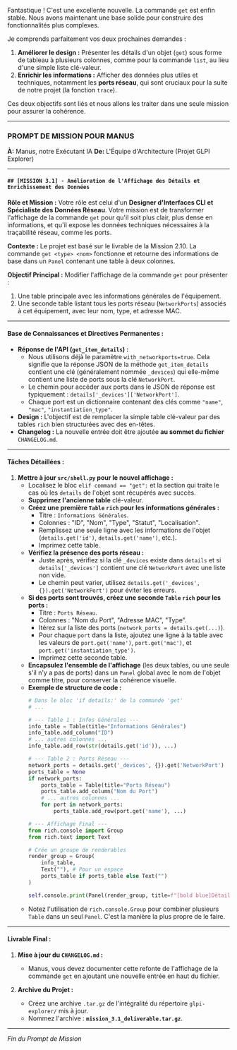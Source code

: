 Fantastique ! C'est une excellente nouvelle. La commande `get` est enfin stable. Nous avons maintenant une base solide pour construire des fonctionnalités plus complexes.

Je comprends parfaitement vos deux prochaines demandes :
1.  **Améliorer le design :** Présenter les détails d'un objet (`get`) sous forme de tableau à plusieurs colonnes, comme pour la commande `list`, au lieu d'une simple liste clé-valeur.
2.  **Enrichir les informations :** Afficher des données plus utiles et techniques, notamment les **ports réseau**, qui sont cruciaux pour la suite de notre projet (la fonction `trace`).

Ces deux objectifs sont liés et nous allons les traiter dans une seule mission pour assurer la cohérence.

---

### **PROMPT DE MISSION POUR MANUS**

**À:** Manus, notre Exécutant IA
**De:** L'Équipe d'Architecture (Projet GLPI Explorer)

---

#### **`## [MISSION 3.1] - Amélioration de l'Affichage des Détails et Enrichissement des Données`**

**Rôle et Mission :**
Votre rôle est celui d'un **Designer d'Interfaces CLI et Spécialiste des Données Réseau**. Votre mission est de transformer l'affichage de la commande `get` pour qu'il soit plus clair, plus dense en informations, et qu'il expose les données techniques nécessaires à la traçabilité réseau, comme les ports.

**Contexte :**
Le projet est basé sur le livrable de la Mission 2.10. La commande `get <type> <nom>` fonctionne et retourne des informations de base dans un `Panel` contenant une table à deux colonnes.

**Objectif Principal :**
Modifier l'affichage de la commande `get` pour présenter :
1.  Une table principale avec les informations générales de l'équipement.
2.  Une seconde table listant tous les ports réseau (`NetworkPorts`) associés à cet équipement, avec leur nom, type, et adresse MAC.

---

#### **Base de Connaissances et Directives Permanentes :**

*   **Réponse de l'API (`get_item_details`) :**
    *   Nous utilisons déjà le paramètre `with_networkports=true`. Cela signifie que la réponse JSON de la méthode `get_item_details` contient une clé (généralement nommée `_devices`) qui elle-même contient une liste de ports sous la clé `NetworkPort`.
    *   Le chemin pour accéder aux ports dans le JSON de réponse est typiquement : `details['_devices']['NetworkPort']`.
    *   Chaque port est un dictionnaire contenant des clés comme `"name"`, `"mac"`, `"instantiation_type"`.
*   **Design :** L'objectif est de remplacer la simple table clé-valeur par des tables `rich` bien structurées avec des en-têtes.
*   **Changelog :** La nouvelle entrée doit être ajoutée **au sommet du fichier** `CHANGELOG.md`.

---

#### **Tâches Détaillées :**

1.  **Mettre à jour `src/shell.py` pour le nouvel affichage :**
    *   Localisez le bloc `elif command == "get":` et la section qui traite le cas où les `details` de l'objet sont récupérés avec succès.
    *   **Supprimez l'ancienne table** clé-valeur.
    *   **Créez une première `Table` `rich` pour les informations générales :**
        *   Titre : `Informations Générales`.
        *   Colonnes : "ID", "Nom", "Type", "Statut", "Localisation".
        *   Remplissez une seule ligne avec les informations de l'objet (`details.get('id')`, `details.get('name')`, etc.).
        *   Imprimez cette table.
    *   **Vérifiez la présence des ports réseau :**
        *   Juste après, vérifiez si la clé `_devices` existe dans `details` et si `details['_devices']` contient une clé `NetworkPort` avec une liste non vide.
        *   Le chemin peut varier, utilisez `details.get('_devices', {}).get('NetworkPort')` pour éviter les erreurs.
    *   **Si des ports sont trouvés, créez une seconde `Table` `rich` pour les ports :**
        *   Titre : `Ports Réseau`.
        *   Colonnes : "Nom du Port", "Adresse MAC", "Type".
        *   Itérez sur la liste des ports (`network_ports = details.get(...)`).
        *   Pour chaque `port` dans la liste, ajoutez une ligne à la table avec les valeurs de `port.get('name')`, `port.get('mac')`, et `port.get('instantiation_type')`.
        *   Imprimez cette seconde table.
    *   **Encapsulez l'ensemble de l'affichage** (les deux tables, ou une seule s'il n'y a pas de ports) dans un `Panel` global avec le nom de l'objet comme titre, pour conserver la cohérence visuelle.
    *   **Exemple de structure de code :**
        ```python
        # Dans le bloc 'if details:' de la commande 'get'
        # ...
        
        # --- Table 1 : Infos Générales ---
        info_table = Table(title="Informations Générales")
        info_table.add_column("ID")
        # ... autres colonnes ...
        info_table.add_row(str(details.get('id')), ...)
        
        # --- Table 2 : Ports Réseau ---
        network_ports = details.get('_devices', {}).get('NetworkPort')
        ports_table = None
        if network_ports:
            ports_table = Table(title="Ports Réseau")
            ports_table.add_column("Nom du Port")
            # ... autres colonnes ...
            for port in network_ports:
                ports_table.add_row(port.get('name'), ...)

        # --- Affichage Final ---
        from rich.console import Group
        from rich.text import Text
        
        # Crée un groupe de renderables
        render_group = Group(
            info_table,
            Text(""), # Pour un espace
            ports_table if ports_table else Text("")
        )
        
        self.console.print(Panel(render_group, title=f"[bold blue]Détails de {item_name}[/bold blue]", expand=False))
        ```
    *   Notez l'utilisation de `rich.console.Group` pour combiner plusieurs `Table` dans un seul `Panel`. C'est la manière la plus propre de le faire.

---

#### **Livrable Final :**

1.  **Mise à jour du `CHANGELOG.md` :**
    *   Manus, vous devez documenter cette refonte de l'affichage de la commande `get` en ajoutant une nouvelle entrée en haut du fichier.

2.  **Archive du Projet :**
    *   Créez une archive `.tar.gz` de l'intégralité du répertoire `glpi-explorer/` mis à jour.
    *   Nommez l'archive : **`mission_3.1_deliverable.tar.gz`**.

---
*Fin du Prompt de Mission*
